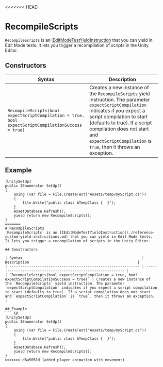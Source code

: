 <<<<<<< HEAD
# RecompileScripts
`RecompileScripts` is an [IEditModeTestYieldInstruction](./reference-custom-yield-instructions.md) that you can yield in Edit Mode tests. It lets you trigger a recompilation of scripts in the Unity Editor.

## Constructors

| Syntax                                                       | Description                                                  |
| ------------------------------------------------------------ | ------------------------------------------------------------ |
| `RecompileScripts(bool expectScriptCompilation = true, bool expectScriptCompilationSuccess = true)` | Creates a new instance of the `RecompileScripts` yield instruction. The parameter `expectScriptCompilation` indicates if you expect a script compilation to start (defaults to true). If a script compilation does not start and `expectScriptCompilation` is `true`, then it throws an exception. |

## Example
``` C@
[UnitySetUp]
public IEnumerator SetUp()
{
    using (var file = File.CreateText("Assets/temp/myScript.cs"))
    {
        file.Write("public class ATempClass {  }");
    }
    AssetDatabase.Refresh();
    yield return new RecompileScripts();
}
=======
# RecompileScripts
`RecompileScripts` is an [IEditModeTestYieldInstruction](./reference-custom-yield-instructions.md) that you can yield in Edit Mode tests. It lets you trigger a recompilation of scripts in the Unity Editor.

## Constructors

| Syntax                                                       | Description                                                  |
| ------------------------------------------------------------ | ------------------------------------------------------------ |
| `RecompileScripts(bool expectScriptCompilation = true, bool expectScriptCompilationSuccess = true)` | Creates a new instance of the `RecompileScripts` yield instruction. The parameter `expectScriptCompilation` indicates if you expect a script compilation to start (defaults to true). If a script compilation does not start and `expectScriptCompilation` is `true`, then it throws an exception. |

## Example
``` C@
[UnitySetUp]
public IEnumerator SetUp()
{
    using (var file = File.CreateText("Assets/temp/myScript.cs"))
    {
        file.Write("public class ATempClass {  }");
    }
    AssetDatabase.Refresh();
    yield return new RecompileScripts();
}
>>>>>>> d6a5058d (added player animation with movement)
```